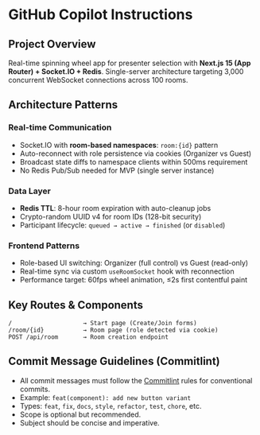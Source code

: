 # GitHub Copilot Instructions

## Project Overview

Real-time spinning wheel app for presenter selection with **Next.js 15 (App Router) + Socket.IO + Redis**. Single-server architecture targeting 3,000 concurrent WebSocket connections across 100 rooms.

## Architecture Patterns

### Real-time Communication

- Socket.IO with **room-based namespaces**: `room:{id}` pattern
- Auto-reconnect with role persistence via cookies (Organizer vs Guest)
- Broadcast state diffs to namespace clients within 500ms requirement
- No Redis Pub/Sub needed for MVP (single server instance)

### Data Layer

- **Redis TTL**: 8-hour room expiration with auto-cleanup jobs
- Crypto-random UUID v4 for room IDs (128-bit security)
- Participant lifecycle: `queued → active → finished` (or `disabled`)

### Frontend Patterns

- Role-based UI switching: Organizer (full control) vs Guest (read-only)
- Real-time sync via custom `useRoomSocket` hook with reconnection
- Performance target: 60fps wheel animation, ≤2s first contentful paint

## Key Routes & Components

```
/                    → Start page (Create/Join forms)
/room/{id}           → Room page (role detected via cookie)
POST /api/room       → Room creation endpoint
```

## Commit Message Guidelines (Commitlint)

- All commit messages must follow the [Commitlint](https://commitlint.js.org/#/concepts-commit-conventions) rules for conventional commits.
- Example: `feat(component): add new button variant`
- Types: `feat`, `fix`, `docs`, `style`, `refactor`, `test`, `chore`, etc.
- Scope is optional but recommended.
- Subject should be concise and imperative.
